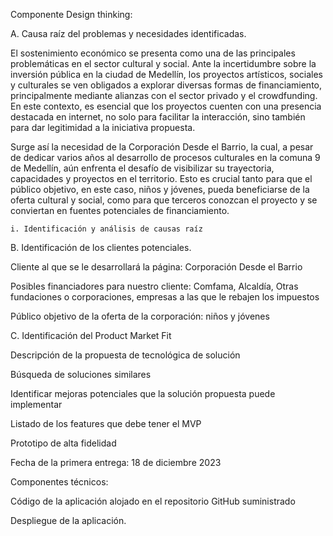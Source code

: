 Componente Design thinking: 

A. Causa raíz del problemas y necesidades identificadas. 

El sostenimiento económico se presenta como una de las principales problemáticas en el sector cultural y social. Ante la incertidumbre sobre la inversión pública en la ciudad de Medellín, los proyectos artísticos, sociales y culturales se ven obligados a explorar diversas formas de financiamiento, principalmente mediante alianzas con el sector privado y el crowdfunding. En este contexto, es esencial que los proyectos cuenten con una presencia destacada en internet, no solo para facilitar la interacción, sino también para dar legitimidad a la iniciativa propuesta.

Surge así la necesidad de la Corporación Desde el Barrio, la cual, a pesar de dedicar varios años al desarrollo de procesos culturales en la comuna 9 de Medellín, aún enfrenta el desafío de visibilizar su trayectoria, capacidades y proyectos en el territorio. Esto es crucial tanto para que el público objetivo, en este caso, niños y jóvenes, pueda beneficiarse de la oferta cultural y social, como para que terceros conozcan el proyecto y se conviertan en fuentes potenciales de financiamiento.

    i. Identificación y análisis de causas raíz 

B. Identificación de los clientes potenciales. 

Cliente al que se le desarrollará la página: Corporación Desde el Barrio

Posibles financiadores para nuestro cliente: Comfama, Alcaldía, Otras fundaciones o corporaciones, empresas a las que le rebajen los impuestos

Público objetivo de la oferta de la corporación: niños y jóvenes 

C. Identificación del Product Market Fit 

Descripción de la propuesta de tecnológica de solución 

Búsqueda de soluciones similares 

Identificar mejoras potenciales que la solución propuesta puede implementar 

Listado de los features que debe tener el MVP  

Prototipo de alta fidelidad 

Fecha de la primera entrega: 18 de diciembre 2023 

 

Componentes técnicos: 

Código de la aplicación alojado en el repositorio GitHub suministrado  

Despliegue de la aplicación. 
